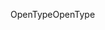 <span data-ttu-id="82ae3-101">OpenType</span><span class="sxs-lookup"><span data-stu-id="82ae3-101">OpenType</span></span>